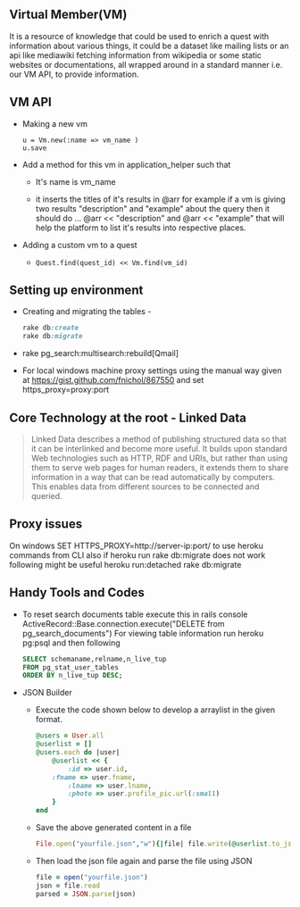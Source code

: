 ## Virtual Member(VM)

It is a resource of knowledge that could be used to enrich a quest with information about various things,
it could be a dataset like mailing lists or an api like mediawiki fetching information from wikipedia or some static websites or 
documentations, all wrapped around in a standard manner i.e. our VM API, to provide information.

## VM API

*  Making a new vm
	```
	u = Vm.new(:name => vm_name )
	u.save
	```
* Add a method for this vm in application_helper such that

	-  It's name is vm_name

	-  it inserts the titles of it's results in @arr for example if a vm is giving two results "description" and "example" about the query then it 	should do ...   @arr << "description" and @arr << "example" that will help the platform to list it's results into respective places. 

*  Adding a custom vm to a quest

	-  ``` Quest.find(quest_id) << Vm.find(vm_id) ```

## Setting up environment

* Creating and migrating the tables - 

	```ruby
	rake db:create 
	rake db:migrate
	```
* rake pg_search:multisearch:rebuild[Qmail]

* For local windows machine proxy settings using the manual way given at https://gist.github.com/fnichol/867550 
  and set https_proxy=proxy:port


## Core Technology at the root - Linked Data

> Linked Data describes a method of publishing structured data so that it can be interlinked and become more useful. 
> It builds upon standard Web technologies such as HTTP, RDF and URIs, but rather than using them to serve web pages for human readers, it extends them to share information in a way that can be read automatically by computers. 
> This enables data from different sources to be connected and queried.

## Proxy issues
On windows SET HTTPS_PROXY=http://server-ip:port/ to use heroku commands from CLI
also if heroku run rake db:migrate does not work following might be useful
heroku run:detached rake db:migrate


## Handy Tools and Codes

* To reset search documents table execute this in rails console
  ActiveRecord::Base.connection.execute("DELETE from pg_search_documents")
  For viewing table information run heroku pg:psql and then following
    	
	```sql
	SELECT schemaname,relname,n_live_tup
	FROM pg_stat_user_tables
	ORDER BY n_live_tup DESC; 
	```

* JSON Builder
  - Execute the code shown below to develop a arraylist in the given format.
	
	```ruby
	@users = User.all
	@userlist = []
	@users.each do |user|
  		@userlist << {
    		:id => user.id,
	  	:fname => user.fname,
    		:lname => user.lname,
    		:photo => user.profile_pic.url(:small)
  		}
	end
	```
  
  - Save the above generated content in a file
  	
	```ruby
	File.open("yourfile.json","w"){|file| file.write(@userlist.to_json)}
	```
  
  - Then load the json file again and parse the file using JSON
  	
	```ruby
	file = open("yourfile.json")
	json = file.read
	parsed = JSON.parse(json)
	```
   	
